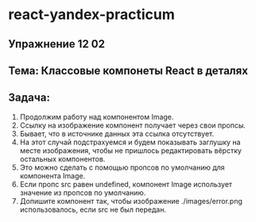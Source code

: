 # react-yandex-practicum
## Упражнение 12 02
## Тема: Классовые компонеты React в деталях
## Задача:
1. Продолжим работу над компонентом Image. 
2. Ссылку на изображение компонент получает через свои пропсы. 
3. Бывает, что в источнике данных эта ссылка отсутствует. 
4. На этот случай подстрахуемся и будем показывать заглушку на месте изображения, чтобы не пришлось редактировать вёрстку остальных компонентов.
5. Это можно сделать с помощью пропсов по умолчанию для компонента Image. 
6. Если пропс src равен undefined, компонент Image использует значение из пропсов по умолчанию.
7. Допишите компонент так, чтобы изображение ./images/error.png использовалось, если src не был передан.
